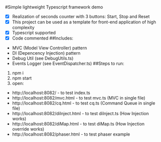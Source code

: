 
#Simple lightweight Typescript framework demo
-[x] Realization of seconds counter with 3 buttons: Start, Stop and Reset
-[x] This project can be used as a template for front-end application of high complexity
-[x] Typescript supported
-[x] Code commented
##Includes:
- MVC (Model View Controller) pattern
- DI (Depencency Injection) pattern
- Debug Util (see DebugUtils.ts)
- Events Logger (see EventDispatcher.ts)
##Steps to run:

1. npm i
2. npm start
3. open:
- http://localhost:8082/ - to test index.ts
- http://localhost:8082/mvc.html - to test mvc.ts (MVC in single file)
- http://localhost:8082/cq.html - to test cq.ts (Command Queue in single file)
- http://localhost:8082/diInject.html - to test diInject.ts (How Injection works)
- http://localhost:8082/diMap.html - to test diMap.ts (How Injection override works)
- http://localhost:8082/phaser.html - to test phaser example

